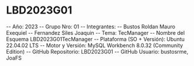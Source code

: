 # LBD2023G01

-- Año: 2023
-- Grupo Nro: 01
-- Integrantes:
--               Bustos Roldan Mauro Exequiel
--               Fernandez Siles Joaquin
-- Tema: TecManager
-- Nombre del Esquema LBD2023G01TecManager
-- Plataforma (SO + Versión): Ubuntu 22.04.02 LTS
-- Motor y Versión: MySQL Workbench 8.0.32 (Community Edition)
-- GitHub Repositorio: LBD2023G01
-- GitHub Usuario: bustosrme, JoaFS
